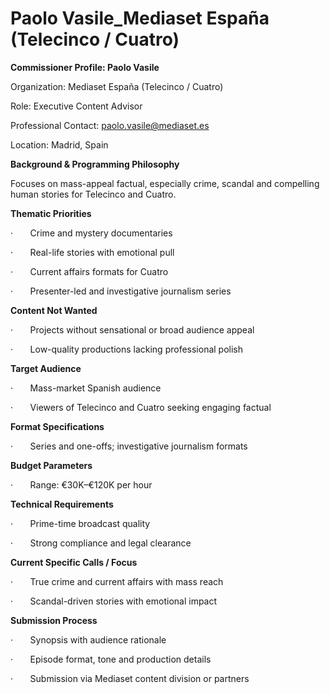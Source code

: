 # Paolo Vasile_Mediaset España (Telecinco / Cuatro)

**Commissioner Profile: Paolo Vasile**

Organization: Mediaset España (Telecinco / Cuatro)

Role: Executive Content Advisor

Professional Contact: paolo.vasile@mediaset.es

Location: Madrid, Spain

**Background & Programming Philosophy**

Focuses on mass-appeal factual, especially crime, scandal and compelling human stories for Telecinco and Cuatro.

**Thematic Priorities**

·       Crime and mystery documentaries

·       Real-life stories with emotional pull

·       Current affairs formats for Cuatro

·       Presenter-led and investigative journalism series

**Content Not Wanted**

·       Projects without sensational or broad audience appeal

·       Low-quality productions lacking professional polish

**Target Audience**

·       Mass-market Spanish audience

·       Viewers of Telecinco and Cuatro seeking engaging factual

**Format Specifications**

·       Series and one-offs; investigative journalism formats

**Budget Parameters**

·       Range: €30K–€120K per hour

**Technical Requirements**

·       Prime-time broadcast quality

·       Strong compliance and legal clearance

**Current Specific Calls / Focus**

·       True crime and current affairs with mass reach

·       Scandal-driven stories with emotional impact

**Submission Process**

·       Synopsis with audience rationale

·       Episode format, tone and production details

·       Submission via Mediaset content division or partners